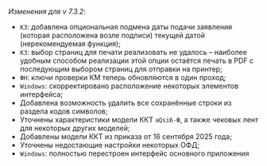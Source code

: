 _Изменения для v 7.3.2_:
- `КЗ`: добавлена опциональная подмена даты подачи заявления (которая расположена возле подписи) текущей датой (нерекомендуемая функция);
- `КЗ`: выбор страниц для печати реализовать не удалось – наиболее удобным способом реализации этой опции остаётся печать в PDF с последующим выбором страниц для отправки на принтер;
- `ФН`: ключи проверки КМ теперь обновляются в один проход;
- `Windows`: скорректировано расположение некоторых элементов интерфейса;
- Добавлена возможность удалить все сохранённые строки из раздела кодов символов;
- Уточнены характеристики модели ККТ `aQsi6-Ф`, а также чековых лент для некоторых других моделей;
- Добавлены модели ККТ из приказа от 16 сентября 2025 года;
- Уточнены недостающие настройки некоторых ОФД;
- `Windows`: полностью перестроен интерфейс основного приложения
